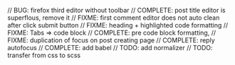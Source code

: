 // BUG: firefox third editor without toolbar
// COMPLETE: post title editor is superflous, remove it
// FIXME: first comment editor does not auto clean after click submit button
// FIXME: heading + highlighted code formatting
// FIXME: Tabs => code block
// COMPLETE: pre code block formatting, 
// FIXME: duplication of focus on post creating page
// COMPLETE: reply autofocus
// COMPLETE: add babel
// TODO: add normalizer
// TODO: transfer from css to scss